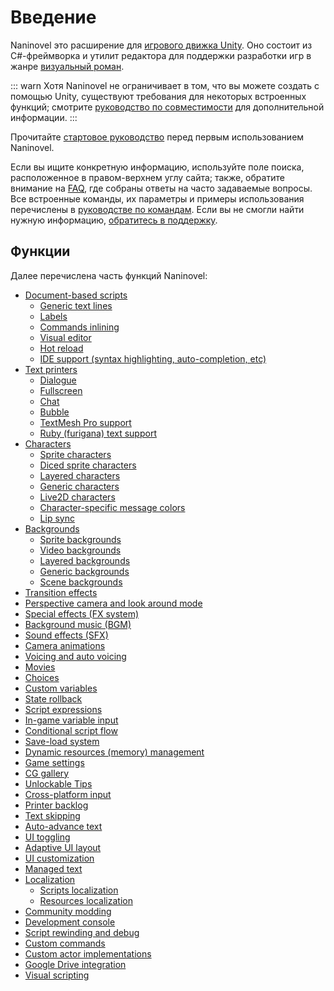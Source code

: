 # Введение

Naninovel это расширение для [игрового движка Unity](https://unity3d.com). Оно состоит из C#-фреймворка и утилит редактора для поддержки разработки игр в жанре [визуальный роман](https://en.wikipedia.org/wiki/Visual_novel).

::: warn
Хотя Naninovel не ограничивает в том, что вы можете создать с помощью Unity, существуют требования для некоторых встроенных функций; смотрите [руководство по совместимости](/guide/compatibility.md) для дополнительной информации.
:::

Прочитайте [стартовое руководство](/guide/getting-started.md) перед первым использованием Naninovel. 

Если вы ищите конкретную информацию, используйте поле поиска, расположенное в правом-верхнем углу сайта; также, обратите внимание на [FAQ](/faq/), где собраны ответы на часто задаваемые вопросы. Все встроенные команды, их параметры и примеры использования перечислены в [руководстве по командам](/api/). Если вы не смогли найти нужную информацию, [обратитесь в поддержку](/support/#developer-support).

## Функции

Далее перечислена часть функций Naninovel:

* [Document-based scripts](/guide/naninovel-scripts.md)
  * [Generic text lines](/guide/naninovel-scripts.md#generic-text-lines)
  * [Labels](/guide/naninovel-scripts.md#label-lines)
  * [Commands inlining](/guide/naninovel-scripts.md#command-inlining)
  * [Visual editor](/guide/naninovel-scripts.md#visual-editor)
  * [Hot reload](/guide/naninovel-scripts.md#hot-reload)
  * [IDE support (syntax highlighting, auto-completion, etc)](/guide/naninovel-scripts.md#ide-support)
* [Text printers](/guide/text-printers.md)
  * [Dialogue](/guide/text-printers.md#dialogue-printer)
  * [Fullscreen](/guide/text-printers.md#fullscreen-printer)
  * [Chat](/guide/text-printers.md#chat-printer)
  * [Bubble](/guide/text-printers.md#bubble-printer)
  * [TextMesh Pro support](/guide/text-printers.html#textmesh-pro)
  * [Ruby (furigana) text support](/guide/text-printers.html#text-styles)
* [Characters](/guide/characters.md)
  * [Sprite characters](/guide/characters.md#sprite-characters)
  * [Diced sprite characters](/guide/characters.md#diced-sprite-characters)
  * [Layered characters](/guide/characters.md#layered-characters)
  * [Generic characters](/guide/characters.md#generic-characters)
  * [Live2D characters](/guide/characters.md#live2d-characters)
  * [Character-specific message colors](/guide/characters.md#message-colors)
  * [Lip sync](/guide/characters.md#lip-sync)
* [Backgrounds](/guide/backgrounds.md)
  * [Sprite backgrounds](/guide/backgrounds.md#sprite-backgrounds)
  * [Video backgrounds](/guide/backgrounds.md#video-backgrounds)
  * [Layered backgrounds](/guide/backgrounds.md#layered-backgrounds)
  * [Generic backgrounds](/guide/backgrounds.md#generic-backgrounds)
  * [Scene backgrounds](/guide/backgrounds.md#scene-backgrounds)
* [Transition effects](/guide/transition-effects.md)
* [Perspective camera and look around mode](https://youtu.be/rC6C9mA7Szw)
* [Special effects (FX system)](/guide/special-effects.md)
* [Background music (BGM)](/guide/audio.md#background-music)
* [Sound effects (SFX)](/guide/audio.md#sound-effects)
* [Camera animations](/api/#camera)
* [Voicing and auto voicing](/guide/voicing.md)
* [Movies](/guide/movies.md)
* [Choices](/guide/choices.md)
* [Custom variables](/guide/custom-variables.md)
* [State rollback](https://youtu.be/HJnOoUrqHis)
* [Script expressions](/guide/script-expressions.md)
* [In-game variable input](/api/#input)
* [Conditional script flow](/api/#if)
* [Save-load system](/guide/save-load-system.md)
* [Dynamic resources (memory) management](https://youtu.be/cFikLjfeKyc)
* [Game settings](/guide/game-settings.md)
* [CG gallery](/guide/unlockable-items.md#cg-gallery)
* [Unlockable Tips](/guide/unlockable-items.md#tips)
* [Cross-platform input](/guide/input-processing.md)
* [Printer backlog](/guide/text-printers.md#printer-backlog)
* [Text skipping](/guide/text-printers.md#text-skipping)
* [Auto-advance text](/guide/text-printers.md#auto-advance-text)
* [UI toggling](/guide/user-interface.md#ui-toggling)
* [Adaptive UI layout](/guide/user-interface.md#adaptive-ui-layout)
* [UI customization](/guide/user-interface.md#ui-customization)
* [Managed text](/guide/managed-text.md)
* [Localization](/guide/localization.md)
  * [Scripts localization](/guide/localization.md#scripts-localization)
  * [Resources localization](/guide/localization.md#resources-localization)
* [Community modding](/guide/community-modding.md)
* [Development console](/guide/development-console.md)
* [Script rewinding and debug](/guide/naninovel-scripts.md#scripts-debug)
* [Custom commands](/guide/custom-commands.md)
* [Custom actor implementations](/guide/custom-actor-implementations.md)
* [Google Drive integration](/guide/resource-providers.md#google-drive)
* [Visual scripting](/guide/playmaker.md)
